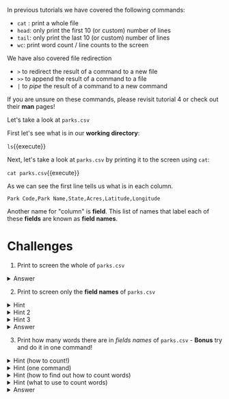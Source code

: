 In previous tutorials we have covered the following commands:

* `cat` : print a whole file
* `head`: only print the first 10 (or custom) number of lines
* `tail`: only print the last 10 (or custom) number of lines
* `wc`: print word count / line counts to the screen

We have also covered file redirection

* `>` to redirect the result of a command to a new file
* `>>` to append the result of a command to a file
* `|` to *pipe* the result of a command to a new command

If you are unsure on these commands, please revisit tutorial 4 or check out their **man** pages!

Let's take a look at `parks.csv`

First let's see what is in our **working directory**:

`ls`{{execute}}

Next, let's take a look at `parks.csv` by printing it to the
screen using `cat`:

`cat parks.csv`{{execute}}

As we can see the first line tells us what is in each column.

```
Park Code,Park Name,State,Acres,Latitude,Longitude
```

Another name for "column" is **field**. This list of names that
label each of these **fields** are known as **field names**.

Challenges
==========

1. Print to screen the whole of `parks.csv`
<details>
    <summary>Answer</summary>
    `cat parks.csv`{{execute}}
</details>

2. Print to screen only the **field names** of `parks.csv`
<details>
    <summary>Hint</summary>
        Remember that the **field names** are found in the
        first line so you only want to print the first line.
</details>
<details>
    <summary>Hint 2</summary>
        Remember you can print the first X number of lines of a file
        using the `head` command.
</details>
<details>
    <summary>Hint 3</summary>
        Remember you can specify the how many lines to print
        with `head` by running it with the parameter `-n`
</details>
<details>
    <summary>Answer</summary>
        `head -n 1 parks.csv`{{execute}}
</details>

3. Print how many words there are in *fields names* of `parks.csv` -
    **Bonus** try and do it in one command!

<details>
    <summary>Hint (how to count!)</summary>
        Remember that you can find word counts using "wc"
</details>
<details>
    <summary>Hint (one command)</summary>
        Remember that you can pipe the results of one command
        into another using `|`
</details>
<details>
    <summary>Hint (how to find out how to count words)</summary>
        You can read the **man page** for `wc` by running:
        `man wc`{{execute}}
</details>
<details>
    <summary>Hint (what to use to count words)</summary>
        You can specify that you want wc to return character
        count with `-c`, lines with `-l` and words with `-w`
</details>
<details>
    <summary>Answer</summary>
        `head -n 1 parks.csv | wc -w`{{execute}}
</details>



